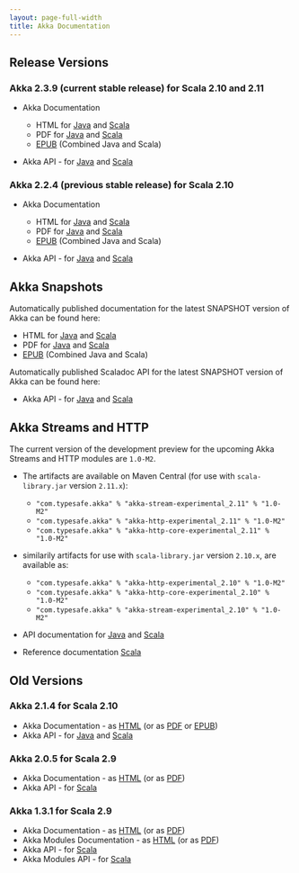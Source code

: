 ```yaml
---
layout: page-full-width
title: Akka Documentation
---
```


## Release Versions

### Akka 2.3.9 (current stable release) for Scala 2.10 and 2.11

* Akka Documentation

  * HTML for [Java](http://doc.akka.io/docs/akka/2.3.9/java.html) and [Scala](http://doc.akka.io/docs/akka/2.3.9/scala.html)
  * PDF for [Java](http://doc.akka.io/docs/akka/2.3.9/AkkaJava.pdf) and [Scala](http://doc.akka.io/docs/akka/2.3.9/AkkaScala.pdf)
  * [EPUB](http://doc.akka.io/docs/akka/2.3.9/Akka.epub) (Combined Java and Scala)

* Akka API - for [Java](http://doc.akka.io/japi/akka/2.3.9/) and [Scala](http://doc.akka.io/api/akka/2.3.9/)

### Akka 2.2.4 (previous stable release) for Scala 2.10

* Akka Documentation

  * HTML for [Java](http://doc.akka.io/docs/akka/2.2.4/java.html) and [Scala](http://doc.akka.io/docs/akka/2.2.4/scala.html)
  * PDF for [Java](http://doc.akka.io/docs/akka/2.2.4/AkkaJava.pdf) and [Scala](http://doc.akka.io/docs/akka/2.2.4/AkkaScala.pdf)
  * [EPUB](http://doc.akka.io/docs/akka/2.2.4/Akka.epub) (Combined Java and Scala)

* Akka API - for [Java](http://doc.akka.io/japi/akka/2.2.4/) and [Scala](http://doc.akka.io/api/akka/2.2.4/)

## Akka Snapshots

Automatically published documentation for the latest SNAPSHOT version of Akka can be found here:

* HTML for [Java](http://doc.akka.io/docs/akka/snapshot/java.html) and [Scala](http://doc.akka.io/docs/akka/snapshot/scala.html)
* PDF for [Java](http://doc.akka.io/docs/akka/snapshot/AkkaJava.pdf) and [Scala](http://doc.akka.io/docs/akka/snapshot/AkkaScala.pdf)
* [EPUB](http://doc.akka.io/docs/akka/snapshot/Akka.epub) (Combined Java and Scala)

Automatically published Scaladoc API for the latest SNAPSHOT version of Akka can be found here:

* Akka API - for [Java](http://doc.akka.io/japi/akka/snapshot/) and [Scala](http://doc.akka.io/api/akka/snapshot/)

## Akka Streams and HTTP

The current version of the development preview for the upcoming Akka Streams and HTTP modules are `1.0-M2`.

* The artifacts are available on Maven Central (for use with `scala-library.jar` version `2.11.x`):
  * `"com.typesafe.akka" % "akka-stream-experimental_2.11" % "1.0-M2"`
  * `"com.typesafe.akka" % "akka-http-experimental_2.11" % "1.0-M2"`
  * `"com.typesafe.akka" % "akka-http-core-experimental_2.11" % "1.0-M2"`

* similarily artifacts for use with `scala-library.jar` version `2.10.x`, are available as:
  * `"com.typesafe.akka" % "akka-http-experimental_2.10" % "1.0-M2"`
  * `"com.typesafe.akka" % "akka-http-core-experimental_2.10" % "1.0-M2"`
  * `"com.typesafe.akka" % "akka-stream-experimental_2.10" % "1.0-M2"`

* API documentation for [Java](http://doc.akka.io/japi/akka-stream-and-http-experimental/1.0-M2/) and [Scala](http://doc.akka.io/api/akka-stream-and-http-experimental/1.0-M2/)

* Reference documentation [Scala](http://doc.akka.io/docs/akka-stream-and-http-experimental/1.0-M2/scala.html)

## Old Versions

### Akka 2.1.4 for Scala 2.10

* Akka Documentation - as [HTML](http://doc.akka.io/docs/akka/2.1.4) (or as [PDF](http://doc.akka.io/docs/akka/2.1.4/Akka.pdf) or [EPUB](http://doc.akka.io/docs/akka/2.1.4/Akka.epub))
* Akka API - for [Java](http://doc.akka.io/japi/akka/2.1.4/) and [Scala](http://doc.akka.io/api/akka/2.1.4/)

### Akka 2.0.5 for Scala 2.9

* Akka Documentation - as [HTML](http://doc.akka.io/docs/akka/2.0.5) (or as [PDF](http://doc.akka.io/docs/akka/2.0.5/Akka.pdf))
* Akka API - for [Scala](http://doc.akka.io/api/akka/2.0.5)


### Akka 1.3.1 for Scala 2.9

* Akka Documentation - as [HTML](http://doc.akka.io/docs/akka/1.3.1) (or as [PDF](http://doc.akka.io/docs/akka/1.3.1/Akka.pdf))
* Akka Modules Documentation - as [HTML](http://doc.akka.io/docs/akka-modules/1.3.1) (or as [PDF](http://doc.akka.io/docs/akka-modules/1.3.1/AkkaModules.pdf))
* Akka API - for [Scala](http://doc.akka.io/api/akka/1.3.1)
* Akka Modules API - for [Scala](http://doc.akka.io/api/akka-modules/1.3.1)

